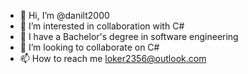 - 👋 Hi, I’m @danilt2000
- 👀 I’m interested in collaboration with C#
- 🌱 I have a Bachelor's degree in software engineering
- 💞️ I’m looking to collaborate on C#
- 📫 How to reach me loker2356@outlook.com

<!---
danilt2000/danilt2000 is a ✨ special ✨ repository because its `README.md` (this file) appears on your GitHub profile.
You can click the Preview link to take a look at your changes.
--->
